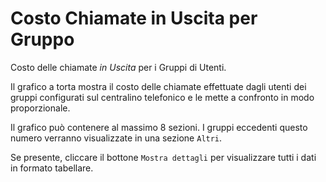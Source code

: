 # Costo Chiamate in Uscita per Gruppo

Costo delle chiamate *in Uscita* per i Gruppi di Utenti.

Il grafico a torta mostra il costo delle chiamate effettuate dagli utenti dei
gruppi configurati sul centralino telefonico e le mette a confronto in modo
proporzionale.

Il grafico può contenere al massimo 8 sezioni. I gruppi eccedenti questo numero
verranno visualizzate in una sezione `Altri`.

Se presente, cliccare il bottone `Mostra dettagli` per visualizzare tutti i dati
in formato tabellare.

